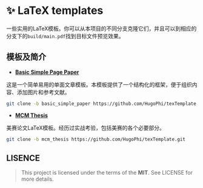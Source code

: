 # ✨ LaTeX templates

一些实用的LaTeX模板。你可以从本项目的不同分支克隆它们，并且可以到相应的分支下的`build/main.pdf`找到目标文件预览效果。

## 模板及简介

- **[Basic Simple Page Paper](https://github.com/HugoPhi/texTemplate/tree/basic_simple_paper)**

这是一个简单易用的单面文章模板。本模板提供了一个结构化的框架，便于组织内容、添加图片和参考文献。

```bash
git clone -b basic_simple_paper https://github.com/HugoPhi/texTemplate.git
```

- **[MCM Thesis](https://github.com/HugoPhi/texTemplate/tree/mcm_thesis)**

美赛论文LaTeX模板。经历过实战考验，包括美赛的各个必要部分。

```bash
git clone -b mcm_thesis https://github.com/HugoPhi/texTemplate.git
```

## LISENCE
> This project is licensed under the terms of the **MIT**. See LICENSE for more details.
